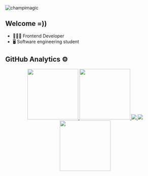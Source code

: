 <p align="left"> <img src="https://komarev.com/ghpvc/?username=masoodhesami&label=Profile%20views&color=0e75b6&style=flat" alt="champimagic" /> </p>

## Welcome =)) 

- 🧑🏼‍💻 Frontend Developer 
- 🖥️ Software engineering student

##  GitHub Analytics ⚙️
<div align="center">
  <a href="https://github.com/masoodhesami">
    <p align="center">
      <img height="160em" src="https://github-readme-stats.vercel.app/api?username=masoodhesami&show_icons=true&theme=github_dark&hide_border=true" />
      <img height="160em" src="https://github-readme-streak-stats.herokuapp.com/?user=masoodhesami&theme=github-dark-blue&hide_border=true" />
      <img heigth="160em" src="https://github-profile-summary-cards.vercel.app/api/cards/most-commit-language?username=masoodhesami&theme=github_dark&hide_border=true"/>
      <img heigth="160em" src="https://github-profile-summary-cards.vercel.app/api/cards/repos-per-language?username=masoodhesami&theme=github_dark&hide_border=true"/>
      <img height="160em" src="https://github-readme-stats.vercel.app/api/top-langs/?username=masoodhesami&layout=compact&langs_count=7&theme=github_dark&hide_border=true"/>
    </p>
  </a>
</div>
